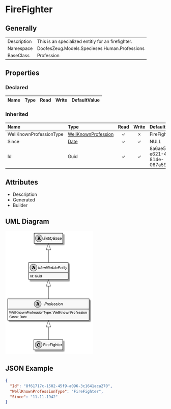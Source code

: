 ﻿# FireFighter

## Generally

|||
|:-|:-|
|Description|This is an specialized entitiy for an firefighter.|
|Namespace|DoofesZeug.Models.Specieses.Human.Professions|
|BaseClass|Profession|

## Properties

### Declared

|Name|Type|Read|Write|DefaultValue|
|:---|:---|:--:|:---:|:-----------|

### Inherited

|Name|Type|Read|Write|DefaultValue|
|:---|:---|:--:|:---:|:-----------|
|WellKnownProfessionType|[WellKnownProfession](../../Enumerations/DoofesZeug.Models.Specieses.Human.Professions/WellKnownProfession.md)|&#x2713;|&#x2717;|FireFighter|
|Since|[Date](../../Models/DoofesZeug.Models.DateAndTime/Date.md)|&#x2713;|&#x2713;|NULL|
|Id|Guid|&#x2713;|&#x2713;|8a6ae529-e621-43dc-814e-067a599481fe|

## Attributes

- Description
- Generated
- Builder

## UML Diagram

![FireFighter.png](./FireFighter.png "FireFighter")

## JSON Example

```json
{
  "Id": "8f61717c-1502-45f9-a096-3c1641aca270",
  "WellKnownProfessionType": "FireFighter",
  "Since": "11.11.1942"
}
```

